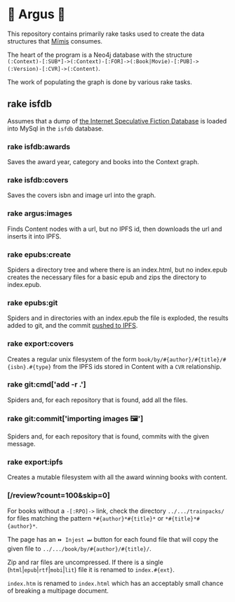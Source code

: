 # 🦚 Argus 🦚

This repository contains primarily rake tasks used to create the data structures that [Mïmis](//github.com/dhappy/mimis) consumes.

The heart of the program is a Neo4j database with the structure `(:Context)-[:SUB*]->(:Context)-[:FOR]->(:Book|Movie)-[:PUB]->(:Version)-[:CVR]->(:Content)`.

The work of populating the graph is done by various rake tasks.

## rake isfdb

Assumes that a dump of [the Internet Speculative Fiction Database](http://www.isfdb.org/wiki/index.php/ISFDB_Downloads) is loaded into MySql in the `isfdb` database.

### rake isfdb:awards

Saves the award year, category and books into the Context graph.

### rake isfdb:covers

Saves the covers isbn and image url into the graph.

### rake argus:images

Finds Content nodes with a url, but no IPFS id, then downloads the url and inserts it into IPFS.

### rake epubs:create

Spiders a directory tree and where there is an index.html, but no index.epub creates the necessary files for a basic epub and zips the directory to index.epub.

### rake epubs:git

Spiders and in directories with an index.epub the file is exploded, the results added to git, and the commit [pushed to IPFS](//github.com/dhappy/git-remote-ipfs).

### rake export:covers

Creates a regular unix filesystem of the form `book/by/#{author}/#{title}/#{isbn}.#{type}` from the IPFS ids stored in Content with a `CVR` relationship.

### rake git:cmd['add -r .']

Spiders and, for each repository that is found, add all the files.

### rake git:commit['importing images 🖼']

Spiders and, for each repository that is found, commits with the given message.

### rake export:ipfs

Creates a mutable filesystem with all the award winning books with content.

### [/review?count=100&skip=0]

For books without a `-[:RPO]->` link, check the directory `../.../trainpacks/` for files matching the pattern `*#{author}*#{title}*` or `*#{title}*#{author}*`.

The page has an `⏩ Injest ⏭` button for each found file that will copy the given file to `../.../book/by/#{author}/#{title}/`.

Zip and rar files are uncompressed. If there is a single (`html`|`epub`|`rtf`|`mobi`|`lit`) file it is renamed to `index.#{ext}`.

`index.htm` is renamed to `index.html` which has an acceptably small chance of breaking a multipage document.